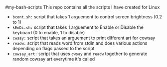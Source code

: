 #my-bash-scripts
This repo contains all the scripts I have created for Linux
  - `bcont.sh:` script that takes 1 arguement to control screen brightness (0.2 to 1)
  - `kEnDi.sh:` script that takes 1 arguement to Enable or Disable the keyboard (0 to enable, 1 to disable)
  - `cwsay:` script that takes an arguement to print different art for cowsay
  - `readw:` script that reads word from stdin and does various actions depending on flags passed to the script
  - `cowsay_art:` script that uses `cwsay` and `readw` together to generate random cowsay art everytime it's called
